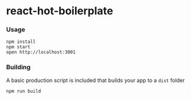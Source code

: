 react-hot-boilerplate
=====================

### Usage

```
npm install
npm start
open http://localhost:3001
```

### Building

A basic production script is included that builds your app to a `dist` folder

```
npm run build
```
